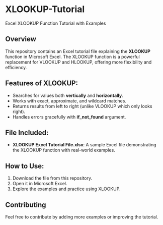 # XLOOKUP-Tutorial
Excel XLOOKUP Function Tutorial with Examples

## Overview
This repository contains an Excel tutorial file explaining the **XLOOKUP** function in Microsoft Excel. The XLOOKUP function is a powerful replacement for VLOOKUP and HLOOKUP, offering more flexibility and efficiency.

## Features of XLOOKUP:
- Searches for values both **vertically** and **horizontally**.
- Works with exact, approximate, and wildcard matches.
- Returns results from left to right (unlike VLOOKUP which only looks right).
- Handles errors gracefully with **if_not_found** argument.

## File Included:
- **XLOOKUP Excel Tutorial File.xlsx**: A sample Excel file demonstrating the XLOOKUP function with real-world examples.

## How to Use:
1. Download the file from this repository.
2. Open it in Microsoft Excel.
3. Explore the examples and practice using XLOOKUP.

## Contributing
Feel free to contribute by adding more examples or improving the tutorial.

 

